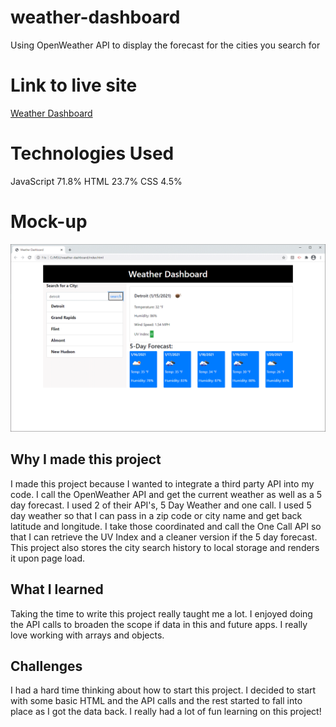 # weather-dashboard
Using OpenWeather API to display the forecast for the cities you search for


# Link to live site
[Weather Dashboard](https://jodybrzo.github.io/weather-dashboard/index.html)

# Technologies Used
JavaScript 71.8%   HTML 23.7%   CSS 4.5%

# Mock-up
![Weather Dashboard](assets/images/weather-dashboard.gif)


## Why I made this project
I made this project because I wanted to integrate a third party API into my code.  I call the OpenWeather API and get the current weather as well as a 5 day forecast.  I used 2 of their API's, 5 Day Weather and one call.  I used 5 day weather so that I can pass in a zip code or city name and get back latitude and longitude.  I take those coordinated and call the One Call API so that I can retrieve the UV Index and a cleaner version if the 5 day forecast.  This project also stores the city search history to local storage and renders it upon page load.


## What I learned
Taking the time to write this project really taught me a lot.  I enjoyed doing the API calls to broaden the scope if data in this and future apps.  I really love working with arrays and objects.

## Challenges 
I had a hard time thinking about how to start this project.  I decided to start with some basic HTML and the API calls and the rest started to fall into place as I got the data back.  I really had a lot of fun learning on this project!